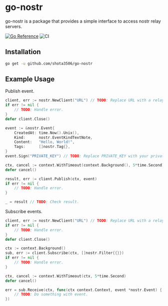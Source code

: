 # go-nostr

go-nostr is a package that provides a simple interface to access nostr relay servers.

[![Go Reference](https://pkg.go.dev/badge/github.com/shota3506/go-nostr.svg)](https://pkg.go.dev/github.com/shota3506/go-nostr)
![CI](https://github.com/shota3506/go-nostr/actions/workflows/ci.yml/badge.svg)

## Installation

```bash
go get -u github.com/shota3506/go-nostr
```

## Example Usage

Publish event.

```go
client, err := nostr.NewClient("URL") // TODO: Replace URL with a relay server URL.
if err != nil {
    // TODO: Handle error.
}
defer client.Close()

event := &nostr.Event{
    CreatedAt: time.Now().Unix(),
    Kind:      nostr.EventKindTextNote,
    Content:   "Hello, World!",
    Tags:      []nostr.Tag{},
}
event.Sign("PRIVATE_KEY") // TODO: Replace PRIVATE_KEY with your private key.

ctx, cancel := context.WithTimeout(context.Background(), 5*time.Second)
defer cancel()

result, err := client.Publish(ctx, event)
if err != nil {
    // TODO: Handle error.
}

_ = result // TODO: Check result.
```

Subscribe events.

```go
client, err := nostr.NewClient("URL") // TODO: Replace URL with a relay server URL.
if err != nil {
    // TODO: Handle error.
}
defer client.Close()

ctx := context.Background()
sub, err := client.Subscribe(ctx, []nostr.Filter{{}})
if err != nil {
    // TODO: Handle error.
}

ctx, cancel := context.WithTimeout(ctx, 5*time.Second)
defer cancel()

err = sub.Receive(ctx, func(ctx context.Context, event *nostr.Event) {
    // TODO: Do something with event.
})
```
